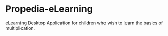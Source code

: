 # Propedia-eLearning
eLearning Desktop Application for children who wish to learn the basics of multiplication.
